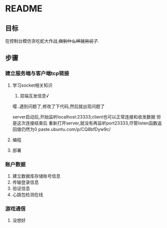 # README

## 目标

在控制台模仿贪吃蛇大作战,~~做到什么样就另说了~~.



## 步骤

### 建立服务端与客户端tcp链接

1. 学习socket相关知识

   1. 双端互发信息√

   嘤..遇到问题了,修改了下代码,然后就出现问题了

   server启动后,开始监听localhost:23333;client也可以正常连接和收发数据
   但是这次连接结束后
   重新打开server,就没有再监听port23333,尽管listen函数返回值仍然为0
   paste.ubuntu.com/p/CQ8bfDyw9c/

   

2. 编程

3. 部署

### 账户数据

1. 建立数据库存储账号信息
2. 传输登录信息
3. 验证信息
4. 心跳包检测在线

### 游戏通信

1. 没想好